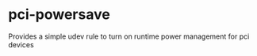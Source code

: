 pci-powersave
=============

Provides a simple udev rule to turn on runtime power management for pci devices
